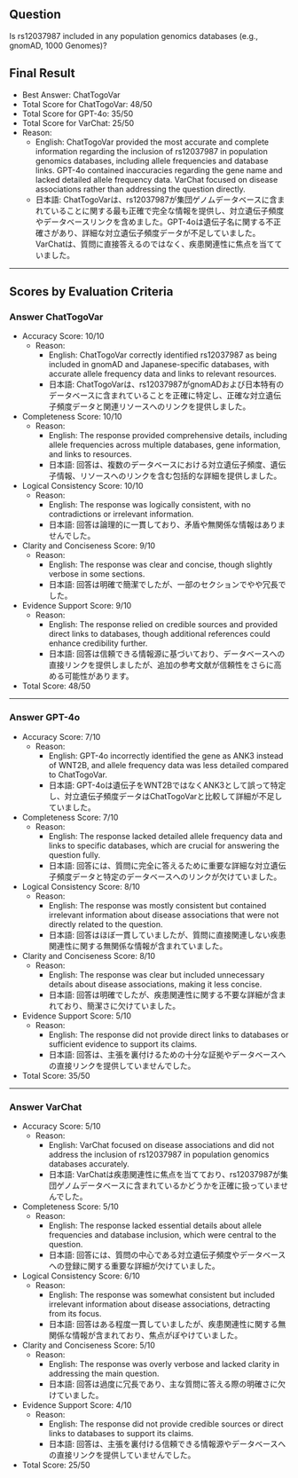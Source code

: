 ## Question

Is rs12037987 included in any population genomics databases (e.g., gnomAD, 1000 Genomes)?

## Final Result

- Best Answer: ChatTogoVar
- Total Score for ChatTogoVar: 48/50
- Total Score for GPT-4o: 35/50
- Total Score for VarChat: 25/50
- Reason:
  - English: ChatTogoVar provided the most accurate and complete information regarding the inclusion of rs12037987 in population genomics databases, including allele frequencies and database links. GPT-4o contained inaccuracies regarding the gene name and lacked detailed allele frequency data. VarChat focused on disease associations rather than addressing the question directly.
  - 日本語: ChatTogoVarは、rs12037987が集団ゲノムデータベースに含まれていることに関する最も正確で完全な情報を提供し、対立遺伝子頻度やデータベースリンクを含めました。GPT-4oは遺伝子名に関する不正確さがあり、詳細な対立遺伝子頻度データが不足していました。VarChatは、質問に直接答えるのではなく、疾患関連性に焦点を当てていました。

---

## Scores by Evaluation Criteria

### Answer ChatTogoVar
- Accuracy Score: 10/10
  - Reason: 
    - English: ChatTogoVar correctly identified rs12037987 as being included in gnomAD and Japanese-specific databases, with accurate allele frequency data and links to relevant resources.
    - 日本語: ChatTogoVarは、rs12037987がgnomADおよび日本特有のデータベースに含まれていることを正確に特定し、正確な対立遺伝子頻度データと関連リソースへのリンクを提供しました。
- Completeness Score: 10/10
  - Reason: 
    - English: The response provided comprehensive details, including allele frequencies across multiple databases, gene information, and links to resources.
    - 日本語: 回答は、複数のデータベースにおける対立遺伝子頻度、遺伝子情報、リソースへのリンクを含む包括的な詳細を提供しました。
- Logical Consistency Score: 10/10
  - Reason: 
    - English: The response was logically consistent, with no contradictions or irrelevant information.
    - 日本語: 回答は論理的に一貫しており、矛盾や無関係な情報はありませんでした。
- Clarity and Conciseness Score: 9/10
  - Reason: 
    - English: The response was clear and concise, though slightly verbose in some sections.
    - 日本語: 回答は明確で簡潔でしたが、一部のセクションでやや冗長でした。
- Evidence Support Score: 9/10
  - Reason: 
    - English: The response relied on credible sources and provided direct links to databases, though additional references could enhance credibility further.
    - 日本語: 回答は信頼できる情報源に基づいており、データベースへの直接リンクを提供しましたが、追加の参考文献が信頼性をさらに高める可能性があります。
- Total Score: 48/50

---

### Answer GPT-4o
- Accuracy Score: 7/10
  - Reason: 
    - English: GPT-4o incorrectly identified the gene as ANK3 instead of WNT2B, and allele frequency data was less detailed compared to ChatTogoVar.
    - 日本語: GPT-4oは遺伝子をWNT2BではなくANK3として誤って特定し、対立遺伝子頻度データはChatTogoVarと比較して詳細が不足していました。
- Completeness Score: 7/10
  - Reason: 
    - English: The response lacked detailed allele frequency data and links to specific databases, which are crucial for answering the question fully.
    - 日本語: 回答には、質問に完全に答えるために重要な詳細な対立遺伝子頻度データと特定のデータベースへのリンクが欠けていました。
- Logical Consistency Score: 8/10
  - Reason: 
    - English: The response was mostly consistent but contained irrelevant information about disease associations that were not directly related to the question.
    - 日本語: 回答はほぼ一貫していましたが、質問に直接関連しない疾患関連性に関する無関係な情報が含まれていました。
- Clarity and Conciseness Score: 8/10
  - Reason: 
    - English: The response was clear but included unnecessary details about disease associations, making it less concise.
    - 日本語: 回答は明確でしたが、疾患関連性に関する不要な詳細が含まれており、簡潔さに欠けていました。
- Evidence Support Score: 5/10
  - Reason: 
    - English: The response did not provide direct links to databases or sufficient evidence to support its claims.
    - 日本語: 回答は、主張を裏付けるための十分な証拠やデータベースへの直接リンクを提供していませんでした。
- Total Score: 35/50

---

### Answer VarChat
- Accuracy Score: 5/10
  - Reason: 
    - English: VarChat focused on disease associations and did not address the inclusion of rs12037987 in population genomics databases accurately.
    - 日本語: VarChatは疾患関連性に焦点を当てており、rs12037987が集団ゲノムデータベースに含まれているかどうかを正確に扱っていませんでした。
- Completeness Score: 5/10
  - Reason: 
    - English: The response lacked essential details about allele frequencies and database inclusion, which were central to the question.
    - 日本語: 回答には、質問の中心である対立遺伝子頻度やデータベースへの登録に関する重要な詳細が欠けていました。
- Logical Consistency Score: 6/10
  - Reason: 
    - English: The response was somewhat consistent but included irrelevant information about disease associations, detracting from its focus.
    - 日本語: 回答はある程度一貫していましたが、疾患関連性に関する無関係な情報が含まれており、焦点がぼやけていました。
- Clarity and Conciseness Score: 5/10
  - Reason: 
    - English: The response was overly verbose and lacked clarity in addressing the main question.
    - 日本語: 回答は過度に冗長であり、主な質問に答える際の明確さに欠けていました。
- Evidence Support Score: 4/10
  - Reason: 
    - English: The response did not provide credible sources or direct links to databases to support its claims.
    - 日本語: 回答は、主張を裏付ける信頼できる情報源やデータベースへの直接リンクを提供していませんでした。
- Total Score: 25/50